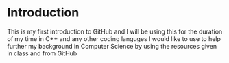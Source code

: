 # Introduction
This is my first introduction to GitHub and I will be using this for the duration of my time in C++ and any other coding languges
I would like to use to help further my background in Computer Science by using the resources given in class and from GitHub

